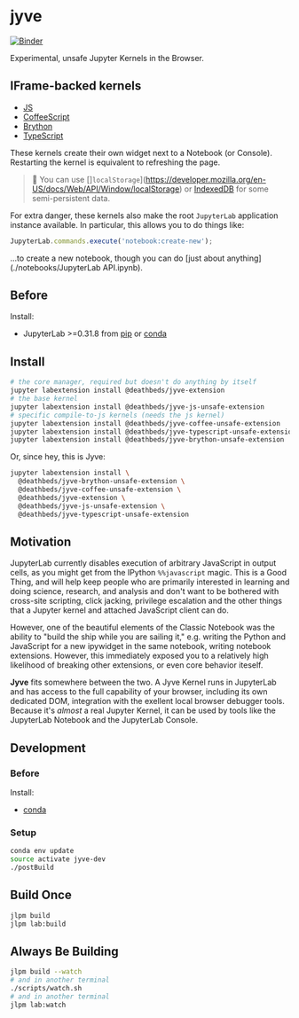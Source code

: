 # jyve

[![Binder](https://mybinder.org/badge.svg)](https://mybinder.org/v2/gh/deathbeds/jyve/master?urlpath=lab/tree/index.ipynb)

Experimental, unsafe Jupyter Kernels in the Browser.

## IFrame-backed kernels
- [JS](./notebooks/JavaScript.ipynb)
- [CoffeeScript](./notebooks/CoffeeScript.ipynb)
- [Brython](./notebooks/Brython.ipynb)
- [TypeScript](./notebooks/TypeScript.ipynb)

These kernels create their own widget next to a
Notebook (or Console). Restarting the kernel is equivalent to refreshing the
page.

> 🤔 You can use []`localStorage`](https://developer.mozilla.org/en-US/docs/Web/API/Window/localStorage) or [IndexedDB](https://developer.mozilla.org/en-US/docs/Web/API/IndexedDB_API) for some semi-persistent data.

For extra danger, these kernels also make the root `JupyterLab` application
instance available. In particular, this allows you to do things like:

```JavaScript
JupyterLab.commands.execute('notebook:create-new');
```

...to create a new notebook, though you can do
[just about anything](./notebooks/JupyterLab API.ipynb).


## Before
Install:
* JupyterLab >=0.31.8 from [pip](https://pypi.io/project/jupyterlab) or
  [conda](https://anaconda.org/conda-forge/jupyterlab)

## Install
```bash
# the core manager, required but doesn't do anything by itself
jupyter labextension install @deathbeds/jyve-extension
# the base kernel
jupyter labextension install @deathbeds/jyve-js-unsafe-extension
# specific compile-to-js kernels (needs the js kernel)
jupyter labextension install @deathbeds/jyve-coffee-unsafe-extension
jupyter labextension install @deathbeds/jyve-typescript-unsafe-extension
jupyter labextension install @deathbeds/jyve-brython-unsafe-extension
```

Or, since hey, this is Jyve:
```bash
jupyter labextension install \
  @deathbeds/jyve-brython-unsafe-extension \
  @deathbeds/jyve-coffee-unsafe-extension \
  @deathbeds/jyve-extension \
  @deathbeds/jyve-js-unsafe-extension \
  @deathbeds/jyve-typescript-unsafe-extension
```


## Motivation
JupyterLab currently disables execution of arbitrary JavaScript in output cells,
as you might get from the IPython `%%javascript` magic. This is a Good Thing,
and will help keep people who are primarily interested in learning and doing
science, research, and analysis and don't want to be bothered with cross-site
scripting, click jacking, privilege escalation and the other things that a
Jupyter kernel and attached JavaScript client can do.

However, one of the beautiful elements of the Classic Notebook was the ability
to "build the ship while you are sailing it," e.g. writing the Python and
JavaScript for a new ipywidget in the same notebook, writing notebook
extensions. However, this immediately exposed you to a relatively high
likelihood of breaking other extensions, or even core behavior iteself.

**Jyve** fits somewhere between the two. A Jyve Kernel runs in JupyterLab
and has access to the full capability of your browser, including its own
dedicated DOM, integration with the exellent local browser debugger tools.
Because it's _almost_ a real Jupyter Kernel, it can be used by tools like
the JupyterLab Notebook and the JupyterLab Console.

## Development

### Before
Install:
- [conda](https://conda.io/docs/user-guide/install/download.html)


### Setup
```bash
conda env update
source activate jyve-dev
./postBuild
```

## Build Once
```bash
jlpm build
jlpm lab:build
```

## Always Be Building
```bash
jlpm build --watch
# and in another terminal
./scripts/watch.sh
# and in another terminal
jlpm lab:watch
```
